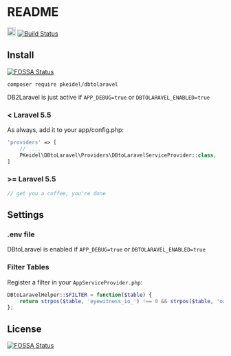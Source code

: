 # README #

<img src="http://forthebadge.com/images/badges/makes-people-smile.svg" height="20px" />
<a href="https://travis-ci.org/PKeidel/dbtolaravel"><img src="https://travis-ci.org/PKeidel/dbtolaravel.svg" alt="Build Status"></a>

## Install
[![FOSSA Status](https://app.fossa.io/api/projects/git%2Bgithub.com%2FPKeidel%2Fdbtolaravel.svg?type=shield)](https://app.fossa.io/projects/git%2Bgithub.com%2FPKeidel%2Fdbtolaravel?ref=badge_shield)


```shell
composer require pkeidel/dbtolaravel
```
DB2Laravel is just active if `APP_DEBUG=true` or `DBTOLARAVEL_ENABLED=true`

### < Laravel 5.5
As always, add it to your app/config.php:

```php
'providers' => [
    // ....
    PKeidel\DBtoLaravel\Providers\DBtoLaravelServiceProvider::class,
]
```

### \>= Laravel 5.5
```php
// get you a coffee, you're done
```

## Settings
### .env file
DBtoLaravel is enabled if `APP_DEBUG=true` or `DBTOLARAVEL_ENABLED=true` 

### Filter Tables
Register a filter in your `AppServiceProvider.php`:
```php
DBtoLaravelHelper::$FILTER = function($table) {
    return strpos($table, 'eyewitness_io_') !== 0 && strpos($table, 'oauth_') !== 0;
};
```


## License
[![FOSSA Status](https://app.fossa.io/api/projects/git%2Bgithub.com%2FPKeidel%2Fdbtolaravel.svg?type=large)](https://app.fossa.io/projects/git%2Bgithub.com%2FPKeidel%2Fdbtolaravel?ref=badge_large)